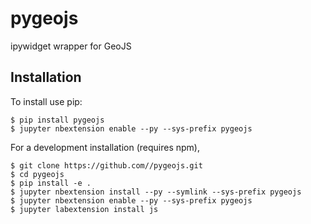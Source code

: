 pygeojs
===============================

ipywidget wrapper for GeoJS

Installation
------------

To install use pip:

    $ pip install pygeojs
    $ jupyter nbextension enable --py --sys-prefix pygeojs


For a development installation (requires npm),

    $ git clone https://github.com//pygeojs.git
    $ cd pygeojs
    $ pip install -e .
    $ jupyter nbextension install --py --symlink --sys-prefix pygeojs
    $ jupyter nbextension enable --py --sys-prefix pygeojs
    $ jupyter labextension install js
